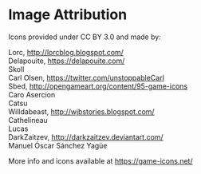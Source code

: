 # Image Attribution
Icons provided under CC BY 3.0 and made by:

Lorc, http://lorcblog.blogspot.com/  
Delapouite, https://delapouite.com/  
Skoll  
Carl Olsen, https://twitter.com/unstoppableCarl  
Sbed, http://opengameart.org/content/95-game-icons  
Caro Asercion  
Catsu  
Willdabeast, http://wjbstories.blogspot.com/  
Cathelineau  
Lucas  
DarkZaitzev, http://darkzaitzev.deviantart.com/  
Manuel Óscar Sánchez Yagüe

More info and icons available at https://game-icons.net/